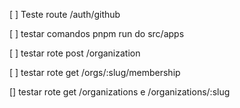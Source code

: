 [ ] Teste route /auth/github

[ ] testar comandos pnpm run do src/apps

[ ] testar rote post /organization

[ ] testar rote get /orgs/:slug/membership

[] testar rote get /organizations e /organizations/:slug